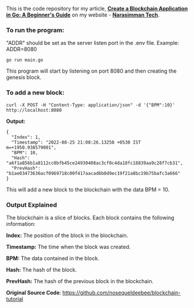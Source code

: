 This is the code repository for my article, **[Create a Blockchain Application in Go: A Beginner's Guide](https://narasimmantech.com/create-a-blockchain-application-in-go-a-beginners-guide)** on my website - **[Narasimman Tech](https://narasimmantech.com)**.

### **To run the program:**

"ADDR" should be set as the server listen port in the .env file. Example: ADDR=8080

```
go run main.go
```

This program will start by listening on port 8080 and then creating the genesis block.

### **To add a new block:**

```
curl -X POST -H "Content-Type: application/json" -d '{"BPM":10}' http://localhost:8080
```

**Output:**

```
{
  "Index": 1,
  "Timestamp": "2022-08-25 21:08:26.13258 +0530 IST m=+1950.938579001",
  "BPM": 10,
  "Hash": "a6f1a856b1a8112cc0bfb45ce24930408ac3cf0c4da18fc18839aa9c28f7cb31",
  "PrevHash": "b1ae03473636acf0969718c00f417aacad6b0d9ec19f21a8bc19b75bafc3a666"
}
```

This will add a new block to the blockchain with the data BPM = 10.

### **Output Explained**

The blockchain is a slice of blocks. Each block contains the following information:

**Index:** The position of the block in the blockchain.

**Timestamp:** The time when the block was created.

**BPM:** The data contained in the block.

**Hash:** The hash of the block.

**PrevHash:** The hash of the previous block in the blockchain.


**Original Source Code**: https://github.com/nosequeldeebee/blockchain-tutorial

